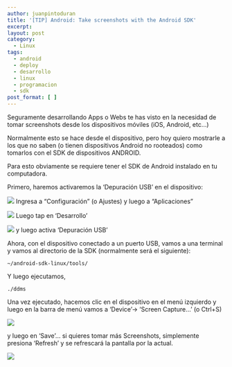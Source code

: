 ```yaml
---
author: juanpintoduran
title: '[TIP] Android: Take screenshots with the Android SDK'
excerpt:
layout: post
category:
  - Linux
tags:
  - android
  - deploy
  - desarrollo
  - linux
  - programacion
  - sdk
post_format: [ ]
---
```

Seguramente desarrollando Apps o Webs te has visto en la necesidad de tomar screenshots desde los dispositivos móviles (iOS, Android, etc…)

Normalmente esto se hace desde el dispositivo, pero hoy quiero mostrarle a los que no saben (o tienen dispositivos Android no rooteados) como tomarlos con el SDK de dispositivos ANDROID.

Para esto obviamente se requiere tener el SDK de Android instalado en tu computadora.

Primero, haremos activaremos la ‘Depuración USB’ en el dispositivo:

[![][2]][2]
Ingresa a “Configuración” (o Ajustes) y luego a “Aplicaciones”

[![][3]][3]
Luego tap en ‘Desarrollo’

[![][4]][4]
y luego activa ‘Depuración USB’

Ahora, con el dispositivo conectado a un puerto USB, vamos a una terminal y vamos al directorio de la SDK (normalmente será el siguiente):

`~/android-sdk-linux/tools/`

Y luego ejecutamos,

`./ddms`

Una vez ejecutado, hacemos clic en el dispositivo en el menú izquierdo y luego en la barra de menú vamos a ‘Device’-> ‘Screen Capture…’ (o Ctrl+S)

[![][5]][5]

y luego en ‘Save’… si quieres tomar más Screenshots, simplemente presiona ‘Refresh’ y se refrescará la pantalla por la actual.

[![][6]][6]

 
 [2]: http://www.cabargas.com/blog/wp-content/uploads/2012/07/apps.png
 [3]: http://www.cabargas.com/blog/wp-content/uploads/2012/07/desarrollo.png
 [4]: http://www.cabargas.com/blog/wp-content/uploads/2012/07/depuration.png
 [5]: http://www.cabargas.com/blog/wp-content/uploads/2012/07/Screenshot-from-2012-07-22-203748.png
 [6]: http://www.cabargas.com/blog/wp-content/uploads/2012/07/Screenshot-from-2012-07-22-203807.png